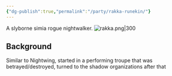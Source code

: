 ```yaml
---
{"dg-publish":true,"permalink":"/party/rakka-runekin/"}
---
```


A slyborne simia rogue nightwalker.
![rakka.png|300](/img/user/_assets/rakka.png)
## Background
Similar to Nightwing, started in a performing troupe that was betrayed/destroyed, turned to the shadow organizations after that